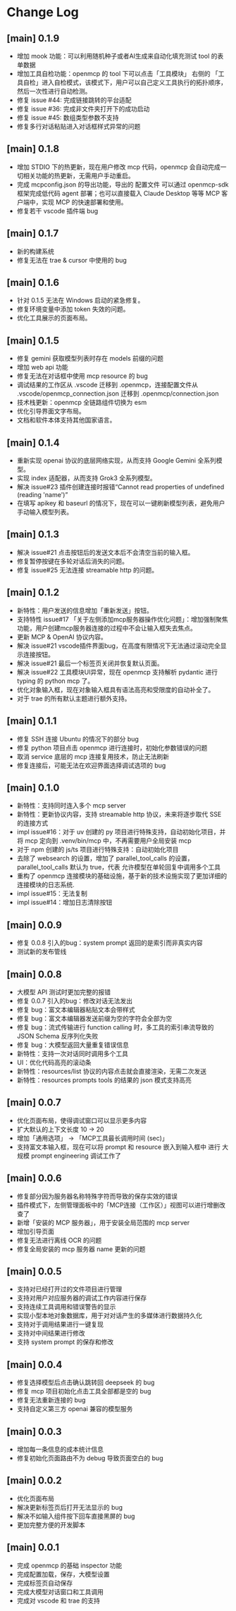 # Change Log

## [main] 0.1.9
- 增加 mook 功能：可以利用随机种子或者AI生成来自动化填充测试 tool 的表单数据
- 增加工具自检功能：openmcp 的 tool 下可以点击「工具模块」 右侧的 「工具自检」进入自检模式，该模式下，用户可以自己定义工具执行的拓扑顺序，然后一次性进行自动检测。
- 修复 issue #44: 完成链接跳转的平台适配
- 修复 issue #36: 完成非文件夹打开下的成功启动
- 修复 issue #45: 数组类型参数不支持
- 修复多行对话粘贴进入对话框样式异常的问题

## [main] 0.1.8
- 增加 STDIO 下的热更新，现在用户修改 mcp 代码，openmcp 会自动完成一切相关功能的热更新，无需用户手动重启。
- 完成 mcpconfig.json 的导出功能，导出的 配置文件 可以通过 openmcp-sdk 框架完成低代码 agent 部署；也可以直接载入 Claude Desktop 等等 MCP 客户端中，实现 MCP 的快速部署和使用。
- 修复若干 vscode 插件端 bug

## [main] 0.1.7
- 新的构建系统
- 修复无法在 trae & cursor 中使用的 bug

## [main] 0.1.6
- 针对 0.1.5 无法在 Windows 启动的紧急修复。
- 修复环境变量中添加 token 失效的问题。
- 优化工具展示的页面布局。

## [main] 0.1.5
- 修复 gemini 获取模型列表时存在 models 前缀的问题
- 增加 web api 功能
- 修复无法在对话框中使用 mcp resource 的 bug
- 调试结果的工作区从 .vscode 迁移到 .openmcp，连接配置文件从 .vscode/openmcp_connection.json 迁移到 .openmcp/connection.json
- 技术栈更新：openmcp 全链路组件切换为 esm
- 优化引导界面文字布局。
- 文档和软件本体支持其他国家语言。

## [main] 0.1.4
- 重新实现 openai 协议的底层网络实现，从而支持 Google Gemini 全系列模型。
- 实现 index 适配器，从而支持 Grok3 全系列模型。
- 解决 issue#23 插件创建连接时报错“Cannot read properties of undefined (reading 'name')”
- 在填写 apikey 和 baseurl 的情况下，现在可以一键刷新模型列表，避免用户手动输入模型列表。

## [main] 0.1.3
- 解决 issue#21 点击按钮后的发送文本后不会清空当前的输入框。
- 修复暂停按键在多轮对话后消失的问题。
- 修复 issue#25 无法连接 streamable http 的问题。

## [main] 0.1.2
- 新特性：用户发送的信息增加「重新发送」按钮。
- 支持特性 issue#17 「关于左侧添加mcp服务器操作优化问题」：增加强制聚焦功能，用户创建mcp服务器连接的过程中不会让输入框失去焦点。
- 更新 MCP & OpenAI 协议内容。
- 解决 issue#21 vscode插件界面bug，在高度有限情况下无法通过滚动完全显示连接按钮。
- 解决 issue#21 最后一个标签页关闭并恢复默认页面。
- 解决 issue#22 工具模块UI异常，现在 openmcp 支持解析 pydantic 进行 typing 的 python mcp 了。
- 优化对象输入框，现在对象输入框具有语法高亮和受限度的自动补全了。
- 对于 trae 的所有默认主题进行额外支持。

## [main] 0.1.1
- 修复 SSH 连接 Ubuntu 的情况下的部分 bug
- 修复 python 项目点击 openmcp 进行连接时，初始化参数错误的问题
- 取消 service 底层的 mcp 连接复用技术，防止无法刷新
- 修复连接后，可能无法在欢迎界面选择调试选项的 bug

## [main] 0.1.0
- 新特性：支持同时连入多个 mcp server
- 新特性：更新协议内容，支持 streamable http 协议，未来将逐步取代 SSE 的连接方式
- impl issue#16：对于 uv 创建的 py 项目进行特殊支持，自动初始化项目，并将 mcp 定向到 .venv/bin/mcp 中，不再需要用户全局安装 mcp
- 对于 npm 创建的 js/ts 项目进行特殊支持：自动初始化项目
- 去除了 websearch 的设置，增加了 parallel_tool_calls 的设置，parallel_tool_calls 默认为 true，代表 允许模型在单轮回复中调用多个工具
- 重构了 openmcp 连接模块的基础设施，基于新的技术设施实现了更加详细的连接模块的日志系统.
- impl issue#15：无法复制
- impl issue#14：增加日志清除按钮

## [main] 0.0.9
- 修复 0.0.8 引入的bug：system prompt 返回的是索引而非真实内容
- 测试新的发布管线

## [main] 0.0.8
- 大模型 API 测试时更加完整的报错
- 修复 0.0.7 引入的bug：修改对话无法发出
- 修复 bug：富文本编辑器粘贴文本会带样式
- 修复 bug：富文本编辑器发送前缀为空的字符会全部为空
- 修复 bug：流式传输进行 function calling 时，多工具的索引串流导致的 JSON Schema 反序列化失败
- 修复 bug：大模型返回大量重复错误信息
- 新特性：支持一次对话同时调用多个工具
- UI：优化代码高亮的滚动条
- 新特性：resources/list 协议的内容点击就会直接渲染，无需二次发送
- 新特性：resources prompts tools 的结果的 json 模式支持高亮

## [main] 0.0.7
- 优化页面布局，使得调试窗口可以显示更多内容
- 扩大默认的上下文长度 10 -> 20
- 增加「通用选项」 -> 「MCP工具最长调用时间 (sec)」
- 支持富文本输入框，现在可以将 prompt 和 resource 嵌入到输入框中 进行 大规模 prompt engineering 调试工作了

## [main] 0.0.6
- 修复部分因为服务器名称特殊字符而导致的保存实效的错误
- 插件模式下，左侧管理面板中的「MCP连接（工作区）」视图可以进行增删改查了
- 新增「安装的 MCP 服务器」，用于安装全局范围的 mcp server
- 增加引导页面
- 修复无法进行离线 OCR 的问题
- 修复全局安装的 mcp 服务器 name 更新的问题

## [main] 0.0.5
- 支持对已经打开过的文件项目进行管理
- 支持对用户对应服务器的调试工作内容进行保存
- 支持连续工具调用和错误警告的显示
- 实现小型本地对象数据库，用于对对话产生的多媒体进行数据持久化
- 支持对于调用结果进行一键复现
- 支持对中间结果进行修改
- 支持 system prompt 的保存和修改

## [main] 0.0.4
- 修复选择模型后点击确认跳转回 deepseek 的 bug
- 修复 mcp 项目初始化点击工具全部都是空的 bug
- 修复无法重新连接的 bug
- 支持自定义第三方 openai 兼容的模型服务

## [main] 0.0.3

- 增加每一条信息的成本统计信息
- 修复初始化页面路由不为 debug 导致页面空白的 bug

## [main] 0.0.2

- 优化页面布局
- 解决更新标签页后打开无法显示的 bug
- 解决不如输入组件按下回车直接黑屏的 bug
- 更加完整方便的开发脚本

## [main] 0.0.1

- 完成 openmcp 的基础 inspector 功能
- 完成配置加载，保存，大模型设置
- 完成标签页自动保存
- 完成大模型对话窗口和工具调用
- 完成对 vscode 和 trae 的支持
